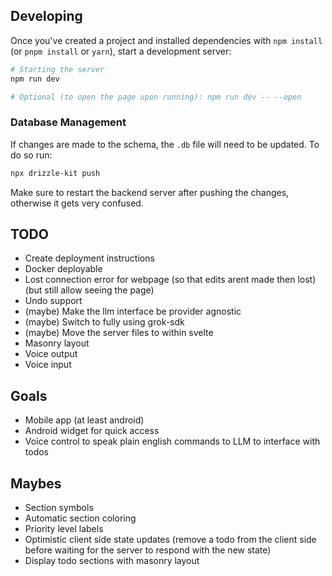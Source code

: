 ## Developing

Once you've created a project and installed dependencies with `npm install` (or `pnpm install` or `yarn`), start a development server:

```sh
# Starting the server
npm run dev

# Optional (to open the page upon running): npm run dev -- --open
```

### Database Management
If changes are made to the schema, the `.db` file will need to be updated.
To do so run:
```sh
npx drizzle-kit push
```
Make sure to restart the backend server after pushing the changes, otherwise it gets very confused.

## TODO
- Create deployment instructions
- Docker deployable
- Lost connection error for webpage (so that edits arent made then lost) (but still allow seeing the page)
- Undo support
- (maybe) Make the llm interface be provider agnostic
- (maybe) Switch to fully using grok-sdk
- (maybe) Move the server files to within svelte
- Masonry layout
- Voice output
- Voice input

## Goals
- Mobile app (at least android)
- Android widget for quick access
- Voice control to speak plain english commands to LLM to interface with todos

## Maybes
- Section symbols
- Automatic section coloring
- Priority level labels
- Optimistic client side state updates (remove a todo from the client side before waiting for the server to respond with the new state)
- Display todo sections with masonry layout